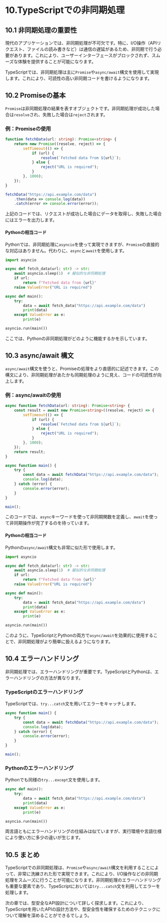 # 10.TypeScriptでの非同期処理

## 10.1 非同期処理の重要性

現代のアプリケーションでは、非同期処理が不可欠です。特に、I/O操作（APIリクエスト、ファイルの読み書きなど）は通信の遅延があるため、非同期で行う必要があります。これにより、ユーザーインターフェースがブロックされず、スムーズな体験を提供することが可能になります。

TypeScriptでは、非同期処理は主に`Promise`や`async/await`構文を使用して実現します。これにより、可読性の高い非同期コードを書けるようになります。

## 10.2 Promiseの基本

`Promise`は非同期処理の結果を表すオブジェクトです。非同期処理が成功した場合は`resolve`され、失敗した場合は`reject`されます。

### 例：Promiseの使用

```typescript
function fetchData(url: string): Promise<string> {
    return new Promise((resolve, reject) => {
        setTimeout(() => {
            if (url) {
                resolve(`Fetched data from ${url}`);
            } else {
                reject("URL is required");
            }
        }, 1000);
    });
}

fetchData("https://api.example.com/data")
    .then(data => console.log(data))
    .catch(error => console.error(error));
```

上記のコードでは、リクエストが成功した場合にデータを取得し、失敗した場合にはエラーを出力します。

#### Pythonの相当コード

Pythonでは、非同期処理に`asyncio`を使って実現できますが、`Promise`の直接的な対応はありません。代わりに、`async`と`await`を使用します。

```python
import asyncio

async def fetch_data(url: str) -> str:
    await asyncio.sleep(1)  # 擬似的な非同期処理
    if url:
        return f"Fetched data from {url}"
    raise ValueError("URL is required")

async def main():
    try:
        data = await fetch_data("https://api.example.com/data")
        print(data)
    except ValueError as e:
        print(e)

asyncio.run(main())
```

ここでは、Pythonの非同期処理がどのように機能するかを示しています。

## 10.3 async/await 構文

`async/await`構文を使うと、Promiseの処理をより直感的に記述できます。この構文により、非同期処理があたかも同期処理のように見え、コードの可読性が向上します。

### 例：async/awaitの使用

```typescript
async function fetchData(url: string): Promise<string> {
    const result = await new Promise<string>((resolve, reject) => {
        setTimeout(() => {
            if (url) {
                resolve(`Fetched data from ${url}`);
            } else {
                reject("URL is required");
            }
        }, 1000);
    });
    return result;
}

async function main() {
    try {
        const data = await fetchData("https://api.example.com/data");
        console.log(data);
    } catch (error) {
        console.error(error);
    }
}

main();
```

このコードでは、`async`キーワードを使って非同期関数を定義し、`await`を使って非同期操作が完了するのを待っています。

#### Pythonの相当コード

Pythonの`async/await`構文も非常に似た形で使用します。

```python
import asyncio

async def fetch_data(url: str) -> str:
    await asyncio.sleep(1)  # 擬似的な非同期処理
    if url:
        return f"Fetched data from {url}"
    raise ValueError("URL is required")

async def main():
    try:
        data = await fetch_data("https://api.example.com/data")
        print(data)
    except ValueError as e:
        print(e)

asyncio.run(main())
```

このように、TypeScriptとPythonの両方で`async/await`を効果的に使用することで、非同期処理がより簡単に扱えるようになります。

## 10.4 エラーハンドリング

非同期処理では、エラーハンドリングが重要です。TypeScriptとPythonは、エラーハンドリングの方法が異なります。

### TypeScriptのエラーハンドリング

TypeScriptでは、`try...catch`文を用いてエラーをキャッチします。

```typescript
async function main() {
    try {
        const data = await fetchData("https://api.example.com/data");
        console.log(data);
    } catch (error) {
        console.error(error);
    }
}

main();
```

### Pythonのエラーハンドリング

Pythonでも同様の`try...except`文を使用します。

```python
async def main():
    try:
        data = await fetch_data("https://api.example.com/data")
        print(data)
    except ValueError as e:
        print(e)

asyncio.run(main())
```

両言語ともにエラーハンドリングの仕組みは似ていますが、実行環境や言語仕様により使い方に多少の違いが生じます。

## 10.5 まとめ

TypeScriptでの非同期処理は、`Promise`や`async/await`構文を利用することによって、非常に洗練された形で実現できます。これにより、I/O操作などの非同期処理をスムーズに行うことが可能になります。非同期処理のエラーハンドリングも重要な要素であり、TypeScriptにおいては`try...catch`文を利用してエラーを処理します。

次の章では、型安全なAPI設計について詳しく探求します。これにより、TypeScriptを用いたAPIの設計方法や、型安全性を確保するためのテクニックについて理解を深めることができるでしょう。

